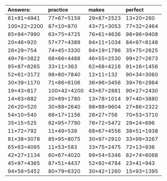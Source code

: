 | Answers: | practice | makes | perfect | ! |
| :--- | :--- | :--- | :--- | :--- |
| 61×81=4941 | 77×67=5159 | 29×87=2523 | 13×20=260 | 43×77=3311 | 
| 100×22=2200 | 87×10=870 | 43×71=3053 | 77×32=2464 | 65×92=5980 | 
| 85×94=7990 | 63×75=4725 | 76×61=4636 | 98×96=9408 | 81×28=2268 | 
| 20×46=920 | 57×77=4389 | 94×11=1034 | 84×97=8148 | 83×95=7885 | 
| 26×29=754 | 74×45=3330 | 94×19=1786 | 35×75=2625 | 44×95=4180 | 
| 49×78=3822 | 68×66=4488 | 46×55=2530 | 99×27=2673 | 25×32=800 | 
| 95×87=8265 | 33×11=363 | 62×68=4216 | 91×16=1456 | 46×10=460 | 
| 52×61=3172 | 98×80=7840 | 12×11=132 | 90×34=3060 | 12×84=1008 | 
| 30×39=1170 | 71×86=6106 | 36×96=3456 | 39×76=2964 | 97×60=5820 | 
| 19×43=817 | 100×42=4200 | 43×67=2881 | 90×27=2430 | 90×95=8550 | 
| 14×63=882 | 20×89=1780 | 13×78=1014 | 97×40=3880 | 34×74=2516 | 
| 26×20=520 | 30×88=2640 | 98×98=9604 | 27×86=2322 | 73×33=2409 | 
| 54×10=540 | 68×17=1156 | 28×27=756 | 70×53=3710 | 11×53=583 | 
| 35×15=525 | 82×95=7790 | 76×72=5472 | 29×24=696 | 98×40=3920 | 
| 11×72=792 | 11×49=539 | 68×67=4556 | 38×51=1938 | 84×85=7140 | 
| 81×38=3078 | 85×95=8075 | 30×97=2910 | 33×99=3267 | 29×28=812 | 
| 65×63=4095 | 11×53=583 | 33×75=2475 | 72×13=936 | 86×37=3182 | 
| 42×27=1134 | 60×67=4020 | 99×54=5346 | 82×74=6068 | 87×29=2523 | 
| 45×97=4365 | 87×51=4437 | 52×92=4784 | 23×41=943 | 14×77=1078 | 
| 94×58=5452 | 80×79=6320 | 30×42=1260 | 15×93=1395 | 84×44=3696 | 
